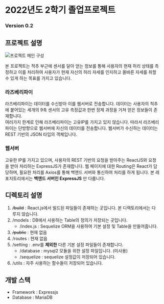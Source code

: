 2022년도 2학기 졸업프로젝트
==============================
### Version 0.2

## 프로젝트 설명
![프로젝트 메인 구성](https://user-images.githubusercontent.com/46319374/192773251-5bc993ba-b498-42ce-a3b3-899dcba3efc3.jpg)

본 프로젝트는 척추 부근에 센서를 달아 얻는 정보를 통해 사용자의 현재 허리 상태를 측정하고 이를 처리하여 사용자가 현재 자신의 허리 자세를 인지하고 올바른 자세를 취할 수 있게 하는 목표를 가지고 있습니다.

### 라즈베리파이
라즈베리파이는  데이터를 수신받아 이를 웹서버로 전송합니다. 
데이터는 사용자의 척추에 붙어있는 세개의 9축 센서의 고유 측정값과 한번 정제 과정을 거쳐 얻은 정보들이 존재합니다.  
여러가지 한계로 인해 라즈베리파이는 고유IP를 가지고 있지 않습니다. 따라서 라즈베리파이는 단방향으로 웹서버에 자신의 데이터를 전송합니다.
웹서버가 수신하는 데이터는 REST 기반의 JSON 타입의 객체입니다.

### 웹서버
고유한 IP를 가지고 있으며, 사용자의 REST 기반의 요청을 받아주는 ReactJS와 요청을 받아 처리하는 ExpressJS가 존재합니다.
웹 페이지에 대한 Routing은 React가 담당하며, 필요한 처리를 Axios를 통해 백엔드 서버와 통신하여 처리를 하게 됩니다.
본 레포지토리에서는 **백엔드 서버인 ExpressJS** 만 다룹니다.

## 디렉토리 설명
1. ~~/build~~ : React.js에서 빌드된 파일들이 존재하는 곳입니다. 본 디렉토리에서는 다루지 않습니다.
2. /models : DB에서 사용하는 Table의 정의가 저장되는 곳입니다. 
   - /index.js : Sequelize ORM을 사용하여 기본 설정 및 Table을 만들어줍니다.
3. ~~/public~~ : 현재 없음
4. /routes : 현재 없음
5. /setting : .env를 **제외한** 다른 기본 설정 파일들이 존재합니다.
   - /database : mysql2 모듈을 위한 설정 파일입니다. (미사용)
   - /sequelize : sequelize 설정값이 저장되어 있습니다.
6. /utils : 자주 사용하는 함수들이 저장되어 있습니다.


## 개발 스택
* Framework : Expressjs
* Database : MariaDB

